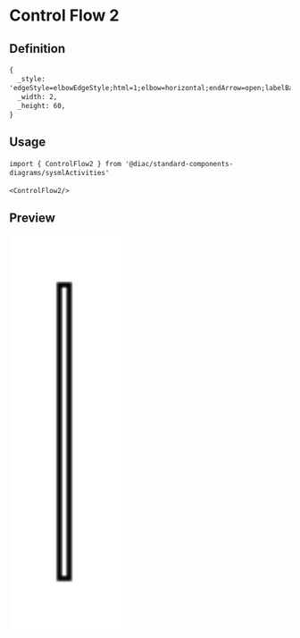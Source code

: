 # Control Flow 2

## Definition

```
{
  _style: 'edgeStyle=elbowEdgeStyle;html=1;elbow=horizontal;endArrow=open;labelBackgroundColor=none;endSize=12;',
  _width: 2,
  _height: 60,
}
```

## Usage

```
import { ControlFlow2 } from '@diac/standard-components-diagrams/sysmlActivities'

<ControlFlow2/>
```

## Preview

<img src="./control-flow-2.png" width="200"/>
